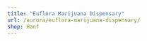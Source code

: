 ```yaml
---
title: "Euflora Marijuana Dispensary"
url: /aurora/euflora-marijuana-dispensary/
shop: Hanf
---
```

